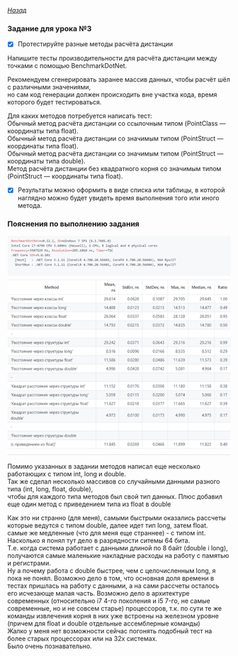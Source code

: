﻿*[Назад](./../README.md)*  
  
### Задание для урока №3  
  
- [X] Протестируйте разные методы расчёта дистанции  
  
Напишите тесты производительности для расчёта дистанции между точками с помощью BenchmarkDotNet.  
  
Рекомендуем сгенерировать заранее массив данных, чтобы расчёт шёл с различными значениями,  
но сам код генерации должен происходить вне участка кода, время которого будет тестироваться.  
  
Для каких методов потребуется написать тест:  
Обычный метод расчёта дистанции со ссылочным типом (PointClass — координаты типа float).  
Обычный метод расчёта дистанции со значимым типом (PointStruct — координаты типа float).  
Обычный метод расчёта дистанции со значимым типом (PointStruct — координаты типа double).  
Метод расчёта дистанции без квадратного корня со значимым типом (PointStruct — координаты типа float).  
  
- [X] Результаты можно оформить в виде списка или таблицы, в которой наглядно можно будет увидеть время выполнения того или иного метода.  
  
### Пояснения по выполнению задания  
  
![Таблица](Docs/lesson-03.png "Таблица")  
  
Помимо указанных в задании методов написал еще несколько работающих с типом int, long и double.  
Так же сделал несколько массивов со случайными данными разного типа (int, long, float, double),  
чтобы для каждого типа методов был свой тип данных. Плюс добавил еще один метод с приведением типа из float в double  
  
Как это ни странно (для меня), самыми быстрыми оказались рассчеты которые ведутся с типом double, далее идет тип long, затем float.  
самые же медленные (что для меня еще страннее) - с типом int. Насколько я понял тут дело в разрядности ситемы 64 бита.  
Т.е. когда система работает с данными длиной по 8 байт (double i long), 
получаются самые маленькие накладные расходы на работу с памятью и регистрами.  
Ну а почему работа с double быстрее, чем с целочисленным long, я пока не понял. Возможно дело в том, что основная доля времени
в тестах пришлась на работу с данными, а на сами рассчеты осталось его исчезающе малая часть. Возможно дело в архитектуре
современных (относительно i7 4-го поколения и i5 7-го, не самые современные, но и не совсем старье) процессоров, т.к. по сути те же
команды извлечения корня в них уже встроены на железном уровне (причем для float и double отдельные ассемблерные команды)  
Жалко у меня нет возможности сейчас погонять подобный тест на более старых процессорах или на 32х системах.  
Было очень познавательно.  
  
  
